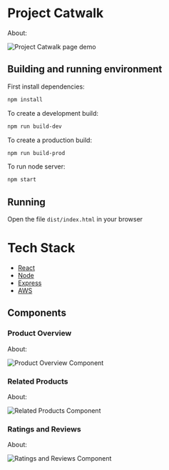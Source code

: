 # Project Catwalk

About:

![Project Catwalk page demo](readme_assets/overview.gif)

## Building and running environment

First install dependencies:

```sh
npm install
```

To create a development build:

```sh
npm run build-dev
```

To create a production build:

```sh
npm run build-prod
```

To run node server:

```sh
npm start
```

## Running

Open the file `dist/index.html` in your browser

# Tech Stack
* [React](https://reactjs.org)
* [Node](https://nodejs.org/en)
* [Express](https://expressjs.com)
* [AWS](https://aws.amazon.com)

## Components
### Product Overview
About:

![Product Overview Component](readme_assets/overview.gif)

### Related Products
About:

![Related Products Component](readme_assets/related.gif)

### Ratings and Reviews
About:

![Ratings and Reviews Component](readme_assets/ratings-and-reviews.gif)